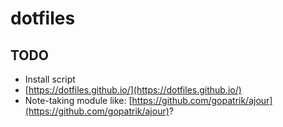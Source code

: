# dotfiles

## TODO

 - Install script
 - [https://dotfiles.github.io/](https://dotfiles.github.io/)
 - Note-taking module like: [https://github.com/gopatrik/ajour](https://github.com/gopatrik/ajour)?

